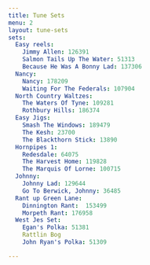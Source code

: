 ```yaml
---
title: Tune Sets
menu: 2
layout: tune-sets
sets:
  Easy reels: 
    Jimmy Allen: 126391
    Salmon Tails Up The Water: 51313
    Because He Was A Bonny Lad: 137306
  Nancy:		
    Nancy: 178209
    Waiting For The Federals: 107904
  North Country Waltzes:	
    The Waters Of Tyne: 109281
    Rothbury Hills: 186374 
  Easy Jigs:	
    Smash The Windows: 189479
    The Kesh: 23700
    The Blackthorn Stick: 13890  
  Hornpipes 1:	
    Redesdale: 64075
    The Harvest Home: 119828
    The Marquis Of Lorne: 100715
  Johnny:
    Johnny Lad: 129644
    Go To Berwick, Johnny: 36485
  Rant up Green Lane:
    Dinnington Rant:  153499
    Morpeth Rant: 176958
  West Jes Set:
    Egan's Polka: 51381
    Rattlin Bog
    John Ryan's Polka: 51309

---
```

